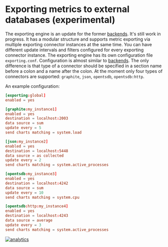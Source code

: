 # Exporting metrics to external databases (experimental)

The exporting engine is an update for the former [backends](../backends/). It's still work in progress. It has a
modular structure and supports metric exporting via multiple exporting connector instances at the same time. You can
have different update intervals and filters configured for every exporting connector instance. The exporting engine has
its own configuration file `exporting.conf`. Configuration is almost similar to [backends](../backends/#configuration).
The only difference is that type of a connector should be specified in a section name before a colon and a name after
the colon. At the moment only four types of connectors are supported: `graphite`, `json`, `opentsdb`, `opentsdb:http`.

An example configuration:
```conf
[exporting:global]
enabled = yes

[graphite:my_instance1]
enabled = yes
destination = localhost:2003
data source = sum
update every = 5
send charts matching = system.load

[json:my_instance2]
enabled = yes
destination = localhost:5448
data source = as collected
update every = 2
send charts matching = system.active_processes

[opentsdb:my_instance3]
enabled = yes
destination = localhost:4242
data source = sum
update every = 10
send charts matching = system.cpu

[opentsdb:http:my_instance4]
enabled = yes
destination = localhost:4243
data source = average
update every = 3
send charts matching = system.active_processes

```

[![analytics](https://www.google-analytics.com/collect?v=1&aip=1&t=pageview&_s=1&ds=github&dr=https%3A%2F%2Fgithub.com%2Fnetdata%2Fnetdata&dl=https%3A%2F%2Fmy-netdata.io%2Fgithub%2Fexporting%2FREADME&_u=MAC~&cid=5792dfd7-8dc4-476b-af31-da2fdb9f93d2&tid=UA-64295674-3)](<>)
